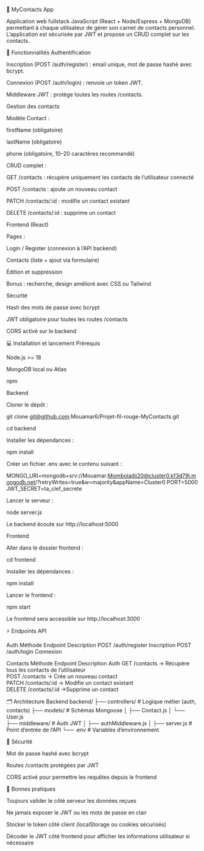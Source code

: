 📒 MyContacts App

Application web fullstack JavaScript (React + Node/Express + MongoDB) permettant à chaque utilisateur de gérer son carnet de contacts personnel. L’application est sécurisée par JWT et propose un CRUD complet sur les contacts.

🔹 Fonctionnalités
Authentification

Inscription (POST /auth/register) : email unique, mot de passe hashé avec bcrypt.

Connexion (POST /auth/login) : renvoie un token JWT.

Middleware JWT : protège toutes les routes /contacts.

Gestion des contacts

Modèle Contact :

firstName (obligatoire)

lastName (obligatoire)

phone (obligatoire, 10–20 caractères recommandé)

CRUD complet :

GET /contacts : récupère uniquement les contacts de l’utilisateur connecté

POST /contacts : ajoute un nouveau contact

PATCH /contacts/:id : modifie un contact existant

DELETE /contacts/:id : supprime un contact

Frontend (React)

Pages :

Login / Register (connexion à l’API backend)

Contacts (liste + ajout via formulaire)

Édition et suppression

Bonus : recherche, design amélioré avec CSS ou Tailwind

Sécurité

Hash des mots de passe avec bcrypt

JWT obligatoire pour toutes les routes /contacts

CORS activé sur le backend

💻 Installation et lancement
Prérequis

Node.js >= 18

MongoDB local ou Atlas

npm 

Backend

Cloner le dépôt :

git clone git@github.com:Mouamar6/Projet-fil-rouge-MyContacts.git

cd backend


Installer les dépendances :

npm install


Créer un fichier .env avec le contenu suivant :

MONGO_URI=mongodb+srv://Mouamar:Momboladji20@cluster0.kf3d79l.mongodb.net/?retryWrites=true&w=majority&appName=Cluster0
PORT=5000
JWT_SECRET=ta_clef_secrete


Lancer le serveur :

node server.js


Le backend écoute sur http://localhost:5000

Frontend

Aller dans le dossier frontend :

cd frontend


Installer les dépendances :

npm install


Lancer le frontend :

npm start


Le frontend sera accessible sur http://localhost:3000

⚡ Endpoints API

Auth
Méthode	Endpoint	Description
POST	/auth/register	Inscription
POST	/auth/login	Connexion

Contacts
Méthode	Endpoint	Description	Auth
GET	/contacts	-> Récupère tous les contacts de l’utilisateur	
POST	/contacts	-> Crée un nouveau contact	
PATCH	/contacts/:id	-> Modifie un contact existant	
DELETE	/contacts/:id	->Supprime un contact	

🗂 Architecture Backend
backend/
├── controllers/       # Logique métier (auth, contacts)
├── models/            # Schémas Mongoose
│   ├── Contact.js
│   └── User.js            
├── middleware/        # Auth JWT
│   ├── authMiddleware.js
│ 
├── server.js          # Point d’entrée de l’API
└── .env               # Variables d’environnement

📌 Sécurité

Mot de passe hashé avec bcrypt

Routes /contacts protégées par JWT

CORS activé pour permettre les requêtes depuis le frontend

📌 Bonnes pratiques

Toujours valider le côté serveur les données reçues

Ne jamais exposer le JWT ou les mots de passe en clair

Stocker le token côté client (localStorage ou cookies sécurisés)

Décoder le JWT côté frontend pour afficher les informations utilisateur si nécessaire